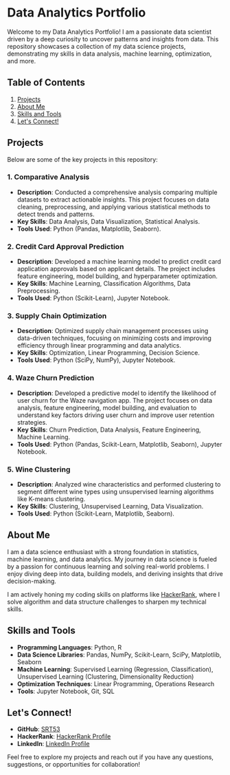 # Data Analytics Portfolio

Welcome to my Data Analytics Portfolio! I am a passionate data scientist driven by a deep curiosity to uncover patterns and insights from data. This repository showcases a collection of my data science projects, demonstrating my skills in data analysis, machine learning, optimization, and more.

## Table of Contents
1. [Projects](#projects)
2. [About Me](#about-me)
3. [Skills and Tools](#skills-and-tools)
4. [Let's Connect!](#lets-connect)

## Projects

Below are some of the key projects in this repository:

### 1. Comparative Analysis
- **Description**: Conducted a comprehensive analysis comparing multiple datasets to extract actionable insights. This project focuses on data cleaning, preprocessing, and applying various statistical methods to detect trends and patterns.
- **Key Skills**: Data Analysis, Data Visualization, Statistical Analysis.
- **Tools Used**: Python (Pandas, Matplotlib, Seaborn).

### 2. Credit Card Approval Prediction
- **Description**: Developed a machine learning model to predict credit card application approvals based on applicant details. The project includes feature engineering, model building, and hyperparameter optimization.
- **Key Skills**: Machine Learning, Classification Algorithms, Data Preprocessing.
- **Tools Used**: Python (Scikit-Learn), Jupyter Notebook.

### 3. Supply Chain Optimization
- **Description**: Optimized supply chain management processes using data-driven techniques, focusing on minimizing costs and improving efficiency through linear programming and data analytics.
- **Key Skills**: Optimization, Linear Programming, Decision Science.
- **Tools Used**: Python (SciPy, NumPy), Jupyter Notebook.

### 4. Waze Churn Prediction
- **Description**: Developed a predictive model to identify the likelihood of user churn for the Waze navigation app. The project focuses on data analysis, feature engineering, model building, and evaluation to understand key factors driving user churn and improve user retention strategies.
- **Key Skills**: Churn Prediction, Data Analysis, Feature Engineering, Machine Learning.
- **Tools Used**: Python (Pandas, Scikit-Learn, Matplotlib, Seaborn), Jupyter Notebook.

### 5. Wine Clustering
- **Description**: Analyzed wine characteristics and performed clustering to segment different wine types using unsupervised learning algorithms like K-means clustering.
- **Key Skills**: Clustering, Unsupervised Learning, Data Visualization.
- **Tools Used**: Python (Scikit-Learn, Matplotlib, Seaborn).

## About Me

I am a data science enthusiast with a strong foundation in statistics, machine learning, and data analytics. My journey in data science is fueled by a passion for continuous learning and solving real-world problems. I enjoy diving deep into data, building models, and deriving insights that drive decision-making.

I am actively honing my coding skills on platforms like [HackerRank](https://www.hackerrank.com/profile/suhasreddy53), where I solve algorithm and data structure challenges to sharpen my technical skills.

## Skills and Tools
- **Programming Languages**: Python, R
- **Data Science Libraries**: Pandas, NumPy, Scikit-Learn, SciPy, Matplotlib, Seaborn
- **Machine Learning**: Supervised Learning (Regression, Classification), Unsupervised Learning (Clustering, Dimensionality Reduction)
- **Optimization Techniques**: Linear Programming, Operations Research
- **Tools**: Jupyter Notebook, Git, SQL

## Let's Connect!
- **GitHub**: [SRT53](https://github.com/SRT53/Data_Science_Portfolio)
- **HackerRank**: [HackerRank Profile](https://www.hackerrank.com/profile/suhasreddy53)
- **LinkedIn**: [LinkedIn Profile](https://www.linkedin.com/in/suhaas-reddy-thakkala-b87963193)

Feel free to explore my projects and reach out if you have any questions, suggestions, or opportunities for collaboration!
